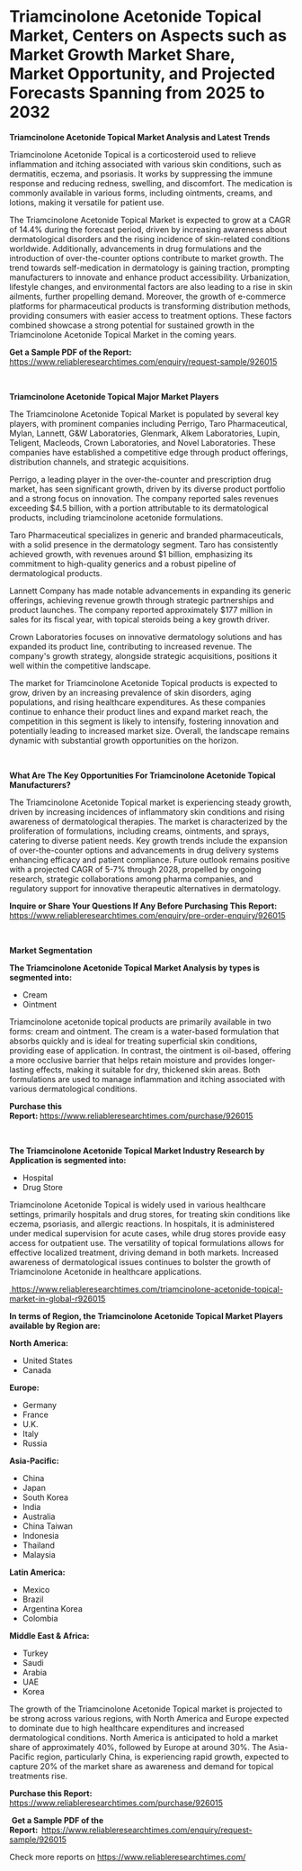 <p><h1>Triamcinolone Acetonide Topical Market, Centers on Aspects such as Market Growth Market Share, Market Opportunity, and Projected Forecasts Spanning from 2025 to 2032</h1></p><p><strong>Triamcinolone Acetonide Topical Market Analysis and Latest Trends</strong></p>
<p><p>Triamcinolone Acetonide Topical is a corticosteroid used to relieve inflammation and itching associated with various skin conditions, such as dermatitis, eczema, and psoriasis. It works by suppressing the immune response and reducing redness, swelling, and discomfort. The medication is commonly available in various forms, including ointments, creams, and lotions, making it versatile for patient use.</p><p>The Triamcinolone Acetonide Topical Market is expected to grow at a CAGR of 14.4% during the forecast period, driven by increasing awareness about dermatological disorders and the rising incidence of skin-related conditions worldwide. Additionally, advancements in drug formulations and the introduction of over-the-counter options contribute to market growth. The trend towards self-medication in dermatology is gaining traction, prompting manufacturers to innovate and enhance product accessibility. Urbanization, lifestyle changes, and environmental factors are also leading to a rise in skin ailments, further propelling demand. Moreover, the growth of e-commerce platforms for pharmaceutical products is transforming distribution methods, providing consumers with easier access to treatment options. These factors combined showcase a strong potential for sustained growth in the Triamcinolone Acetonide Topical Market in the coming years.</p></p>
<p><strong>Get a Sample PDF of the Report:&nbsp;</strong> <a href="https://www.reliableresearchtimes.com/enquiry/request-sample/926015?utm_campaign=2199&utm_medium=2&utm_source=Github&utm_content=ia&utm_term=08032025&utm_id=triamcinolone-acetonide-topical">https://www.reliableresearchtimes.com/enquiry/request-sample/926015</a></p>
<p>&nbsp;</p>
<p><strong>Triamcinolone Acetonide Topical Major Market Players</strong></p>
<p><p>The Triamcinolone Acetonide Topical Market is populated by several key players, with prominent companies including Perrigo, Taro Pharmaceutical, Mylan, Lannett, G&W Laboratories, Glenmark, Alkem Laboratories, Lupin, Teligent, Macleods, Crown Laboratories, and Novel Laboratories. These companies have established a competitive edge through product offerings, distribution channels, and strategic acquisitions.</p><p>Perrigo, a leading player in the over-the-counter and prescription drug market, has seen significant growth, driven by its diverse product portfolio and a strong focus on innovation. The company reported sales revenues exceeding $4.5 billion, with a portion attributable to its dermatological products, including triamcinolone acetonide formulations.</p><p>Taro Pharmaceutical specializes in generic and branded pharmaceuticals, with a solid presence in the dermatology segment. Taro has consistently achieved growth, with revenues around $1 billion, emphasizing its commitment to high-quality generics and a robust pipeline of dermatological products.</p><p>Lannett Company has made notable advancements in expanding its generic offerings, achieving revenue growth through strategic partnerships and product launches. The company reported approximately $177 million in sales for its fiscal year, with topical steroids being a key growth driver.</p><p>Crown Laboratories focuses on innovative dermatology solutions and has expanded its product line, contributing to increased revenue. The company's growth strategy, alongside strategic acquisitions, positions it well within the competitive landscape.</p><p>The market for Triamcinolone Acetonide Topical products is expected to grow, driven by an increasing prevalence of skin disorders, aging populations, and rising healthcare expenditures. As these companies continue to enhance their product lines and expand market reach, the competition in this segment is likely to intensify, fostering innovation and potentially leading to increased market size. Overall, the landscape remains dynamic with substantial growth opportunities on the horizon.</p></p>
<p>&nbsp;</p>
<p><strong>What Are The Key Opportunities For Triamcinolone Acetonide Topical Manufacturers?</strong></p>
<p><p>The Triamcinolone Acetonide Topical market is experiencing steady growth, driven by increasing incidences of inflammatory skin conditions and rising awareness of dermatological therapies. The market is characterized by the proliferation of formulations, including creams, ointments, and sprays, catering to diverse patient needs. Key growth trends include the expansion of over-the-counter options and advancements in drug delivery systems enhancing efficacy and patient compliance. Future outlook remains positive with a projected CAGR of 5-7% through 2028, propelled by ongoing research, strategic collaborations among pharma companies, and regulatory support for innovative therapeutic alternatives in dermatology.</p></p>
<p><strong>Inquire or Share Your Questions If Any Before Purchasing This Report:</strong> <a href="https://www.reliableresearchtimes.com/enquiry/pre-order-enquiry/926015?utm_campaign=2199&utm_medium=2&utm_source=Github&utm_content=ia&utm_term=08032025&utm_id=triamcinolone-acetonide-topical">https://www.reliableresearchtimes.com/enquiry/pre-order-enquiry/926015</a></p>
<p>&nbsp;</p>
<p><strong>Market Segmentation</strong></p>
<p><strong>The Triamcinolone Acetonide Topical Market Analysis by types is segmented into:</strong></p>
<p><ul><li>Cream</li><li>Ointment</li></ul></p>
<p><p>Triamcinolone acetonide topical products are primarily available in two forms: cream and ointment. The cream is a water-based formulation that absorbs quickly and is ideal for treating superficial skin conditions, providing ease of application. In contrast, the ointment is oil-based, offering a more occlusive barrier that helps retain moisture and provides longer-lasting effects, making it suitable for dry, thickened skin areas. Both formulations are used to manage inflammation and itching associated with various dermatological conditions.</p></p>
<p><strong>Purchase this Report:&nbsp;</strong><a href="https://www.reliableresearchtimes.com/purchase/926015?utm_campaign=2199&utm_medium=2&utm_source=Github&utm_content=ia&utm_term=08032025&utm_id=triamcinolone-acetonide-topical">https://www.reliableresearchtimes.com/purchase/926015</a></p>
<p>&nbsp;</p>
<p><strong>The Triamcinolone Acetonide Topical Market Industry Research by Application is segmented into:</strong></p>
<p><ul><li>Hospital</li><li>Drug Store</li></ul></p>
<p><p>Triamcinolone Acetonide Topical is widely used in various healthcare settings, primarily hospitals and drug stores, for treating skin conditions like eczema, psoriasis, and allergic reactions. In hospitals, it is administered under medical supervision for acute cases, while drug stores provide easy access for outpatient use. The versatility of topical formulations allows for effective localized treatment, driving demand in both markets. Increased awareness of dermatological issues continues to bolster the growth of Triamcinolone Acetonide in healthcare applications.</p></p>
<p><a href="https://www.reliableresearchtimes.com/triamcinolone-acetonide-topical-market-in-global-r926015?utm_campaign=2199&utm_medium=2&utm_source=Github&utm_content=ia&utm_term=08032025&utm_id=triamcinolone-acetonide-topical">&nbsp;https://www.reliableresearchtimes.com/triamcinolone-acetonide-topical-market-in-global-r926015</a></p>
<p><strong>In terms of Region, the Triamcinolone Acetonide Topical Market Players available by Region are:</strong></p>
<p>
    <p> <strong> North America: </strong>
        <ul>
            <li>United States</li>
            <li>Canada</li>
        </ul>
        </p> 
    <p> <strong> Europe: </strong>
        <ul>
            <li>Germany</li>
            <li>France</li>
            <li>U.K.</li>
            <li>Italy</li>
            <li>Russia</li>
        </ul>
        </p> 
    <p> <strong> Asia-Pacific: </strong>
        <ul>
            <li>China</li>
            <li>Japan</li>
            <li>South Korea</li>
            <li>India</li>
            <li>Australia</li>
            <li>China Taiwan</li>
            <li>Indonesia</li>
            <li>Thailand</li>
            <li>Malaysia</li>
        </ul>
        </p> 
    <p> <strong> Latin America: </strong>
        <ul>
            <li>Mexico</li>
            <li>Brazil</li>
            <li>Argentina Korea</li>
            <li>Colombia</li>
        </ul>
        </p> 
    <p> <strong> Middle East & Africa: </strong>
        <ul>
            <li>Turkey</li>
            <li>Saudi</li>
            <li>Arabia</li>
            <li>UAE</li>
            <li>Korea</li>
        </ul>
    </p>
    </p>
<p><p>The growth of the Triamcinolone Acetonide Topical market is projected to be strong across various regions, with North America and Europe expected to dominate due to high healthcare expenditures and increased dermatological conditions. North America is anticipated to hold a market share of approximately 40%, followed by Europe at around 30%. The Asia-Pacific region, particularly China, is experiencing rapid growth, expected to capture 20% of the market share as awareness and demand for topical treatments rise.</p></p>
<p><strong>Purchase this Report: </strong><a href="https://www.reliableresearchtimes.com/purchase/926015?utm_campaign=2199&utm_medium=2&utm_source=Github&utm_content=ia&utm_term=08032025&utm_id=triamcinolone-acetonide-topical">https://www.reliableresearchtimes.com/purchase/926015</a></p>
<p>&nbsp;<strong>Get a Sample PDF of the Report:&nbsp;&nbsp;</strong><a href="https://www.reliableresearchtimes.com/enquiry/request-sample/926015?utm_campaign=2199&utm_medium=2&utm_source=Github&utm_content=ia&utm_term=08032025&utm_id=triamcinolone-acetonide-topical">https://www.reliableresearchtimes.com/enquiry/request-sample/926015</a></p>
<p><strong></strong></p>
<p>Check more reports on <a href="https://www.reliableresearchtimes.com/?utm_campaign=2199&utm_medium=2&utm_source=Github&utm_content=ia&utm_term=08032025&utm_id=triamcinolone-acetonide-topical">https://www.reliableresearchtimes.com/</a></p>
